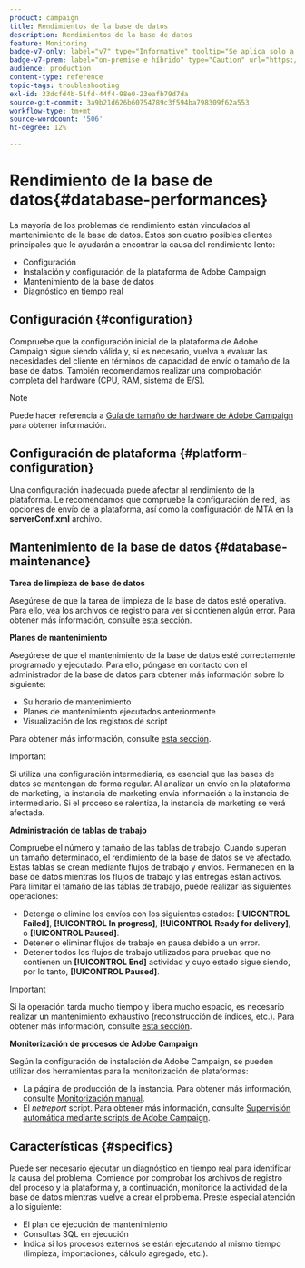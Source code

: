 ```yaml
---
product: campaign
title: Rendimientos de la base de datos
description: Rendimientos de la base de datos
feature: Monitoring
badge-v7-only: label="v7" type="Informative" tooltip="Se aplica solo a Campaign Classic v7"
badge-v7-prem: label="on-premise e híbrido" type="Caution" url="https://experienceleague.adobe.com/docs/campaign-classic/using/installing-campaign-classic/architecture-and-hosting-models/hosting-models-lp/hosting-models.html?lang=es" tooltip="Se aplica solo a implementaciones On-premise e híbridas"
audience: production
content-type: reference
topic-tags: troubleshooting
exl-id: 33dcfd4b-51fd-44f4-98e0-23eafb79d7da
source-git-commit: 3a9b21d626b60754789c3f594ba798309f62a553
workflow-type: tm+mt
source-wordcount: '506'
ht-degree: 12%

---
```


# Rendimiento de la base de datos{#database-performances}



La mayoría de los problemas de rendimiento están vinculados al mantenimiento de la base de datos. Estos son cuatro posibles clientes principales que le ayudarán a encontrar la causa del rendimiento lento:

* Configuración
* Instalación y configuración de la plataforma de Adobe Campaign
* Mantenimiento de la base de datos
* Diagnóstico en tiempo real

## Configuración {#configuration}

Compruebe que la configuración inicial de la plataforma de Adobe Campaign sigue siendo válida y, si es necesario, vuelva a evaluar las necesidades del cliente en términos de capacidad de envío o tamaño de la base de datos. También recomendamos realizar una comprobación completa del hardware (CPU, RAM, sistema de E/S).

>[!NOTE]
>
>Puede hacer referencia a [Guía de tamaño de hardware de Adobe Campaign](https://helpx.adobe.com/es/campaign/kb/hardware-sizing-guide.html) para obtener información.

## Configuración de plataforma {#platform-configuration}

Una configuración inadecuada puede afectar al rendimiento de la plataforma. Le recomendamos que compruebe la configuración de red, las opciones de envío de la plataforma, así como la configuración de MTA en la **serverConf.xml** archivo.

## Mantenimiento de la base de datos {#database-maintenance}

**Tarea de limpieza de base de datos**

Asegúrese de que la tarea de limpieza de la base de datos esté operativa. Para ello, vea los archivos de registro para ver si contienen algún error. Para obtener más información, consulte [esta sección](../../production/using/database-cleanup-workflow.md).

**Planes de mantenimiento**

Asegúrese de que el mantenimiento de la base de datos esté correctamente programado y ejecutado. Para ello, póngase en contacto con el administrador de la base de datos para obtener más información sobre lo siguiente:

* Su horario de mantenimiento
* Planes de mantenimiento ejecutados anteriormente
* Visualización de los registros de script

Para obtener más información, consulte [esta sección](../../production/using/recommendations.md).

>[!IMPORTANT]
>
>Si utiliza una configuración intermediaria, es esencial que las bases de datos se mantengan de forma regular. Al analizar un envío en la plataforma de marketing, la instancia de marketing envía información a la instancia de intermediario. Si el proceso se ralentiza, la instancia de marketing se verá afectada.

**Administración de tablas de trabajo**

Compruebe el número y tamaño de las tablas de trabajo. Cuando superan un tamaño determinado, el rendimiento de la base de datos se ve afectado. Estas tablas se crean mediante flujos de trabajo y envíos. Permanecen en la base de datos mientras los flujos de trabajo y las entregas están activos. Para limitar el tamaño de las tablas de trabajo, puede realizar las siguientes operaciones:

* Detenga o elimine los envíos con los siguientes estados: **[!UICONTROL Failed]**, **[!UICONTROL In progress]**, **[!UICONTROL Ready for delivery]**, o **[!UICONTROL Paused]**.
* Detener o eliminar flujos de trabajo en pausa debido a un error.
* Detener todos los flujos de trabajo utilizados para pruebas que no contienen un **[!UICONTROL End]** actividad y cuyo estado sigue siendo, por lo tanto, **[!UICONTROL Paused]**.

>[!IMPORTANT]
>
>Si la operación tarda mucho tiempo y libera mucho espacio, es necesario realizar un mantenimiento exhaustivo (reconstrucción de índices, etc.). Para obtener más información, consulte [esta sección](../../production/using/recommendations.md).

**Monitorización de procesos de Adobe Campaign**

Según la configuración de instalación de Adobe Campaign, se pueden utilizar dos herramientas para la monitorización de plataformas:

* La página de producción de la instancia. Para obtener más información, consulte [Monitorización manual](../../production/using/monitoring-processes.md#manual-monitoring).
* El *netreport* script. Para obtener más información, consulte [Supervisión automática mediante scripts de Adobe Campaign](../../production/using/monitoring-processes.md#automatic-monitoring-via-adobe-campaign-scripts).

## Características {#specifics}

Puede ser necesario ejecutar un diagnóstico en tiempo real para identificar la causa del problema. Comience por comprobar los archivos de registro del proceso y la plataforma y, a continuación, monitorice la actividad de la base de datos mientras vuelve a crear el problema. Preste especial atención a lo siguiente:

* El plan de ejecución de mantenimiento
* Consultas SQL en ejecución
* Indica si los procesos externos se están ejecutando al mismo tiempo (limpieza, importaciones, cálculo agregado, etc.).
